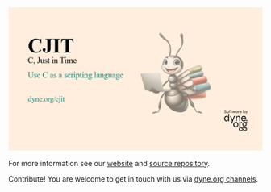 ![CJIT card](docs/cjit-mascotte-card.png)

For more information see our [website](https://dyne.org/cjit) and [source repository](https://github.com/dyne/cjit).

Contribute! You are welcome to get in touch with us via [dyne.org channels](https://dyne.org/contact).
